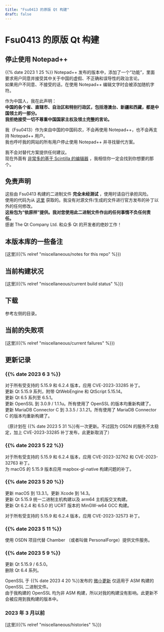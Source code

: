 ```yaml
---
title: "Fsu0413 的原版 Qt 构建"
draft: false
---
```


# Fsu0413 的原版 Qt 构建

## 停止使用 Notepad++

{{% date 2023 1 25 %}} Notepad++ 发布的版本中，添加了一个“功能”，里面要求用户同意并接受其中关于中国的虚假、不正确和误导性的政治言论。  
如果用户不同意、不接受的话，在使用 Notepad++ 编辑文字时会被添加随机字符。

作为中国人，我在此声明：  
**中国的各个省、直辖市、自治区和特别行政区，包括港澳台、新疆和西藏，都是中国领土的一部分。**   
**我拒绝接受一切不尊重中国国家主权及领土完整的言论。**

我（Fsu0413）作为来自中国的中国码农，不会再使用 Notepad++，也不会再支持 Notepad++ 用户。  
我也呼吁我的网站的所有用户停止使用 Notepad++ 并寻找替代方案。

我不会对替代方案提供任何建议。  
现在外面有 [非常多的基于 Scintilla 的编辑器](https://www.texteditors.org/cgi-bin/wiki.pl?ScintillaEditorFamily) ，我相信你一定会找到你想要的那个。

## 免责声明

这些由 Fsu0413 构建的二进制文件 __完全未经测试__ ，使用时请自行承担风险。  
使用的代码为从 [这里](http://download.qt.io) 获取的。我没有对源文件/生成的文件进行官方发布的补丁以外的任何修改。  
__这些包为“依原样”提供。我对您使用此二进制文件作出的任何事情不负任何责任。__  
感谢 The Qt Company Ltd. 和众多 Qt 的开发者的绝妙工作！

## 本版本库的一些备注

[这里]({{% relref "miscellaneous/notes for this repo" %}})

## 当前构建状况

[这里]({{% relref "miscellaneous/current build status" %}})

## 下载

参考左侧的目录。

## 当前的失败项

[这里]({{% relref "miscellaneous/current failures" %}})

## 更新记录

### {{% date 2023 6 3 %}}
对于所有受支持的 5.15.9 和 6.2.4 版本，应用 CVE-2023-33285 补丁。  
更新 Qt 5.15.9 系列，附带 QtWebEngine 和 QtScript 5.15.14。  
更新 Qt 6.5 系列至 6.5.1。  
更新 OpenSSL 到 3.0.9 / 1.1.1u。所有使用了 OpenSSL 的版本均重新构建了。  
更新 MariaDB Connector C 到 3.3.5 / 3.1.21。所有使用了 MariaDB Connector C 的版本均重新构建了。

（原计划在 {{% date 2023 5 31 %}}有一次更新。不过因为 OSDN 的服务不太稳定，加上 CVE-2023-33285 补丁发布，此更新取消了）

### {{% date 2023 5 22 %}}
对于所有受支持的 5.15.9 和 6.2.4 版本，应用 CVE-2023-32762 和 CVE-2023-32763 补丁。  
为 macOS 的 5.15.9 版本应用 mapbox-gl-native 构建问题的补丁。

### {{% date 2023 5 20 %}}
更新 macOS 到 13.3.1。更新 Xcode 到 14.3。  
更新 Qt 5.15.9 统一二进制主机构建以及 arm64 主机版交叉构建。   
更新 Qt 6.2.4 和 6.5.0 的 UCRT 版本的 MinGW-w64 GCC 构建。

对于所有受支持的 5.15.9 和 6.2.4 版本，应用 CVE-2023-32573 补丁。

### {{% date 2023 5 11 %}}
使用 OSDN 项目代替 Chamber （或者叫做 PersonalForge）提供文件服务。

### {{% date 2023 5 9 %}}
更新 Qt 5.15.9 / 6.5.0。  
删除 Qt 6.4 系列。

OpenSSL 于 {{% date 2023 4 20 %}}发布的 [微小更新](https://www.openssl.org/news/secadv/20230420.txt) 仅适用于 ASM 构建的 OpenSSL 二进制文件。  
由于我构建的 OpenSSL 均为非 ASM 构建，所以对我的构建没有影响。此更新不会被应用到我构建的版本中。

### 2023 年 3 月以前

[这里]({{% relref "miscellaneous/histories" %}})
